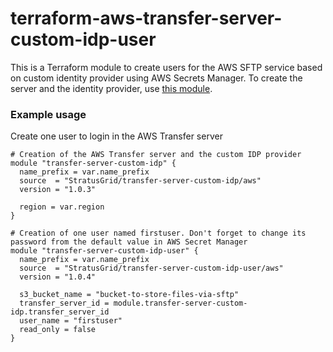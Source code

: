 # terraform-aws-transfer-server-custom-idp-user
This is a Terraform module to create users for the AWS SFTP service based on custom identity provider using AWS Secrets Manager. To create the server and the identity provider, use [this module](https://registry.terraform.io/modules/StratusGrid/transfer-server-custom-idp/aws/latest).

### Example usage
Create one user to login in the AWS Transfer server

```
# Creation of the AWS Transfer server and the custom IDP provider
module "transfer-server-custom-idp" {
  name_prefix = var.name_prefix
  source  = "StratusGrid/transfer-server-custom-idp/aws"
  version = "1.0.3"

  region = var.region
}

# Creation of one user named firstuser. Don't forget to change its password from the default value in AWS Secret Manager
module "transfer-server-custom-idp-user" {
  name_prefix = var.name_prefix
  source  = "StratusGrid/transfer-server-custom-idp-user/aws"
  version = "1.0.4"

  s3_bucket_name = "bucket-to-store-files-via-sftp"
  transfer_server_id = module.transfer-server-custom-idp.transfer_server_id
  user_name = "firstuser"
  read_only = false
}
```
